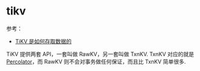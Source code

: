 # tikv
参考：
- [TiKV 是如何存取数据的](https://pingcap.com/blog-cn/how-tikv-store-get-data/)

TiKV 提供两套 API，一套叫做 RawKV，另一套叫做 TxnKV. TxnKV 对应的就是[Percolator](https://pingcap.com/blog-cn/how-tikv-store-get-data/)，而 RawKV 则不会对事务做任何保证，而且比 TxnKV 简单很多.